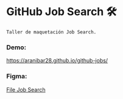 # GitHub Job Search 🛠️
```
Taller de maquetación Job Search.
```

### Demo: 
https://aranibar28.github.io/github-jobs/

### Figma:
[File Job Search](https://www.figma.com/file/gAkVx9CdOqnJcCjJ7nVNkw/job-search?node-id=1%3A117)

